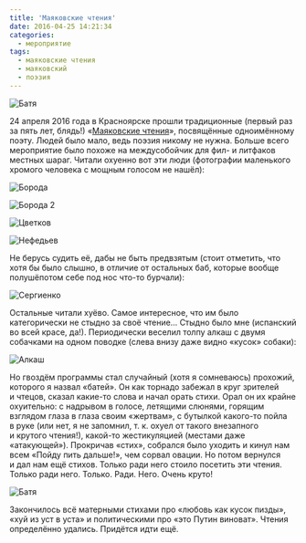 ```yaml
---
title: 'Маяковские чтения'
date: 2016-04-25 14:21:34
categories:
  - мероприятие
tags:
  - маяковские чтения
  - маяковский
  - поэзия
---
```


![Батя](batya.jpg)

24 апреля 2016 года в&nbsp;Красноярске прошли традиционные (первый раз за&nbsp;пять лет, блядь!)
&laquo;<a href="https://vk.com/mayakkrsk">Маяковские чтения</a>&raquo;, посвящённые одноимённому
поэту. Людей было мало, ведь поэзия никому не&nbsp;нужна. Больше всего мероприятие было похоже
на&nbsp;междусобойчик для фил- и&nbsp;литфаков местных шараг.&nbsp;Читали охуенно вот эти люди
(фотографии маленького хромого человека с&nbsp;мощным голосом не&nbsp;нашёл):

![Борода](boroda.jpg)

![Борода 2](boroda2.jpg)

![Цветков](cvetkov.jpg)

![Нефедьев](nefediev.jpg)

Не&nbsp;берусь судить её, дабы не&nbsp;быть предвзятым (стоит отметить, что хотя&nbsp;бы было
слышно, в&nbsp;отличие от&nbsp;остальных баб, которые вообще полушёпотом себе под нос
<nobr>что-то</nobr> бурчали):

![Сергиенко](sergienko.jpg)

Остальные читали хуёво. Самое интересное, что им&nbsp;было категорически не&nbsp;стыдно за&nbsp;своё
чтение&hellip; Стыдно было мне (испанский во&nbsp;всей красе, да!). Периодически веселил толпу алкаш
с&nbsp;двумя собачками на&nbsp;одном поводке (слева внизу даже видно &laquo;кусок&raquo; собаки):

![Алкаш](alkash.jpg)

Но&nbsp;гвоздём программы стал случайный (хотя я&nbsp;сомневаюсь) прохожий, которого я&nbsp;назвал
&laquo;батей&raquo;. Он&nbsp;как торнадо забежал в&nbsp;круг зрителей и&nbsp;чтецов, сказал
<nobr>какие-то</nobr> слова и&nbsp;начал орать стихи. Орал он&nbsp;их&nbsp;крайне охуительно:
с&nbsp;надрывом в&nbsp;голосе, летящими слюнями, горящим взглядом глаза в&nbsp;глаза своим
&laquo;жертвам&raquo;, с&nbsp;бутылкой <nobr>какого-то</nobr> пойла в&nbsp;руке (или нет,
я&nbsp;не&nbsp;запомнил, <nobr>т. к.</nobr> охуел от&nbsp;такого внезапного и&nbsp;крутого чтения!),
<nobr>какой-то</nobr> жестикуляцией (местами даже &laquo;атакующей&raquo;). Прокричав
&laquo;стих&raquo;, собрался было уходить и&nbsp;кинул нам всем &laquo;Пойду пить дальше!&raquo;,
чем сорвал овации. Но&nbsp;потом вернулся и&nbsp;дал нам ещё стихов. Только ради него стоило
посетить эти чтения. Только ради него. Только. Ради. Него. Очень круто!

![Батя](batya.jpg)

Закончилось всё матерными стихами про &laquo;любовь как кусок пизды&raquo;, &laquo;хуй из&nbsp;уст
в&nbsp;уста&raquo; и&nbsp;политическими про &laquo;это Путин виноват&raquo;. Чтения определённо
удались. Придётся идти ещё.
